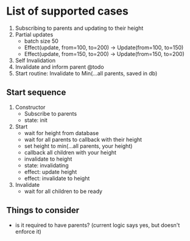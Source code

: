 # List of supported cases

1. Subscribing to parents and updating to their height
2. Partial updates
   - batch size 50
   - Effect(update, from=100, to=200) -> Update(from=100, to=150)
   - Effect(update, from=150, to=200) -> Update(from=150, to=200)
3. Self Invalidation
4. Invalidate and inform parent @todo
5. Start routine: Invalidate to Min(...all parents, saved in db)

## Start sequence

1. Constructor
   - Subscribe to parents
   - state: init
2. Start
   - wait for height from database
   - wait for all parents to callback with their height
   - set height to min(...all parents, your height)
   - callback all children with your height
   - invalidate to height
   - state: invalidating
   - effect: update height
   - effect: invalidate to height
3. Invalidate
   - wait for all children to be ready

## Things to consider

- is it required to have parents? (current logic says yes, but doesn't enforce it)
